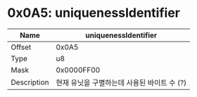 # 0x0A5: uniquenessIdentifier

| Name | uniquenessIdentifier |
| ----| ------------ |
| Offset | 0x0A5 |
| Type | u8 |
| Mask | 0x0000FF00 |
| Description | 현재 유닛을 구별하는데 사용된 바이트 수 (?) |<br>

